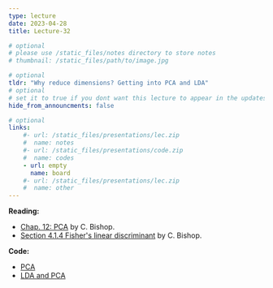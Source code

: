 ```yaml
---
type: lecture
date: 2023-04-28
title: Lecture-32

# optional
# please use /static_files/notes directory to store notes
# thumbnail: /static_files/path/to/image.jpg

# optional
tldr: "Why reduce dimensions? Getting into PCA and LDA"
# optional
# set it to true if you dont want this lecture to appear in the updates section
hide_from_announcments: false

# optional
links: 
    #- url: /static_files/presentations/lec.zip
    #  name: notes
    #- url: /static_files/presentations/code.zip
    #  name: codes
    - url: empty
      name: board
    #- url: /static_files/presentations/lec.zip
    #  name: other
---
```


**Reading:**
- [Chap. 12: PCA](https://www.microsoft.com/en-us/research/uploads/prod/2006/01/Bishop-Pattern-Recognition-and-Machine-Learning-2006.pdf) by C. Bishop.
- [Section 4.1.4 Fisher's linear discriminant](https://www.microsoft.com/en-us/research/uploads/prod/2006/01/Bishop-Pattern-Recognition-and-Machine-Learning-2006.pdf) by C. Bishop.

**Code:**
- [PCA](https://jakevdp.github.io/PythonDataScienceHandbook/05.09-principal-component-analysis.html)
- [LDA and PCA](https://scikit-learn.org/stable/auto_examples/decomposition/plot_pca_vs_lda.html)
